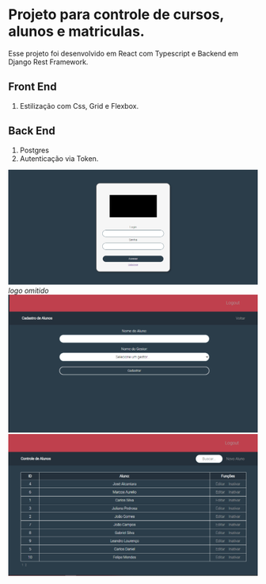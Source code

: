 # Projeto para controle de cursos, alunos e matriculas.

Esse projeto foi desenvolvido em React com Typescript e Backend em Django Rest Framework.
## Front End
1. Estilização com Css, Grid e Flexbox.

## Back End
1. Postgres
2. Autenticação via Token.

![](src/assets/docs/img_3.png)
_logo omitido_
![](src/assets/docs/img_1.png)
![](src/assets/docs/img.png)

